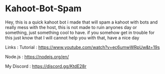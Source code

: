 # Kahoot-Bot-Spam
Hey, this is a quick kahoot bot i made that will spam a kahoot with bots and really mess with the host, this is not made to ruin anyones day or something, just something cool to have. if you somehow get in trouble for this just know that I will cannot help you with that, have a nice day

Links : 
Tutorial : https://www.youtube.com/watch?v=ec6umwWRpUw&t=19s

Node.js : https://nodejs.org/en/

My Discord : https://discord.gg/KtdE28r

